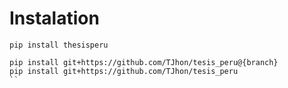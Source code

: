 # Instalation

```
pip install thesisperu
```

```
pip install git+https://github.com/TJhon/tesis_peru@{branch}
pip install git+https://github.com/TJhon/tesis_peru
``
```
